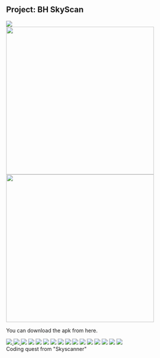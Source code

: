 
## Project: BH SkyScan
<img src="Icon.png"><br/>
<img src="images/illustration_1.png" height=400px;>
<img src="images/illustration_2.jpg" height=400px;>
<p>You can download the apk from here. </p>
<a href="release/app-release_V0.1.03.apk">
	<img src="images/apk-file-format.png">
</a>
<a href="https://youtu.be/enplsMQct0I" target="_blank">
	<img src="images/video_for_demo.png">
</a>

<img src="images/Slide01.png">
<img src="images/Slide02.png">
<img src="images/Slide03.png">
<img src="images/Slide04.png">
<img src="images/Slide05.png">
<img src="images/Slide06.png">
<img src="images/Slide07.png">
<img src="images/Slide08.png">
<img src="images/Slide09.png">
<img src="images/Slide10.png">
<img src="images/Slide11.png">
<img src="images/Slide12.png">
<img src="images/Slide13.png">
<img src="images/Slide14.png">

<br/>
Coding quest from "Skyscanner"
